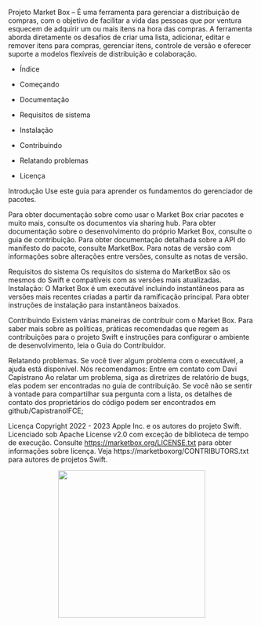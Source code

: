 Projeto Market Box – É uma ferramenta para gerenciar a distribuição de compras, com o objetivo de facilitar a vida das pessoas que por ventura esquecem de adquirir um ou mais itens na hora das compras. A ferramenta aborda diretamente os desafios de criar uma lista, adicionar, editar e remover itens para compras, gerenciar itens, controle de versão e oferecer suporte a modelos flexíveis de distribuição e colaboração. 

+ Índice

+ Começando

+ Documentação

+ Requisitos de sistema

+ Instalação

+ Contribuindo

+ Relatando problemas

+ Licença

Introdução Use este guia para aprender os fundamentos do gerenciador de pacotes.

Para obter documentação sobre como usar o Market Box criar pacotes e muito mais, consulte os documentos via sharing hub. Para obter documentação sobre o desenvolvimento do próprio Market Box, consulte o guia de contribuição. Para obter documentação detalhada sobre a API do manifesto do pacote, consulte MarketBox. Para notas de versão com informações sobre alterações entre versões, consulte as notas de versão.

Requisitos do sistema Os requisitos do sistema do MarketBox são os mesmos do Swift e compatíveis com as versões mais atualizadas.
Instalação: O Market Box é um executável incluindo instantâneos para as versões mais recentes criadas a partir da ramificação principal. Para obter instruções de instalação para instantâneos baixados.

Contribuindo Existem várias maneiras de contribuir com o Market Box. Para saber mais sobre as políticas, práticas recomendadas que regem as contribuições para o projeto Swift e instruções para configurar o ambiente de desenvolvimento, leia o Guia do Contribuidor.

Relatando problemas. Se você tiver algum problema com o executável, a ajuda está disponível. Nós recomendamos: Entre em contato com Davi Capistrano 
Ao relatar um problema, siga as diretrizes de relatório de bugs, elas podem ser encontradas no guia de contribuição. Se você não se sentir à vontade para compartilhar sua pergunta com a lista, os detalhes de contato dos proprietários do código podem ser encontrados em github/CapistranoIFCE; 

Licença Copyright 2022 - 2023 Apple Inc. e os autores do projeto Swift. Licenciado sob Apache License v2.0 com exceção de biblioteca de tempo de execução. Consulte https://marketbox.org/LICENSE.txt para obter informações sobre licença. Veja https://marketboxorg/CONTRIBUTORS.txt para autores de projetos Swift.

<div align="center">
<img src="https://user-images.githubusercontent.com/101426741/160743823-0dc18520-011f-4782-9547-22f5cc7d31fe.jpg" width="300px" />
</div>
